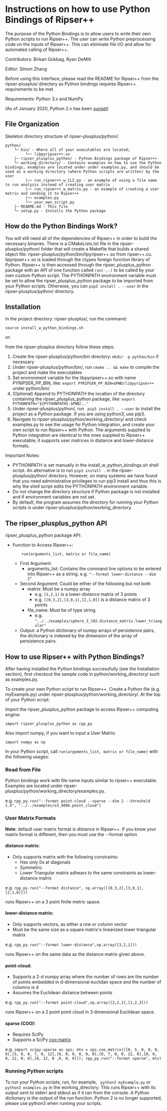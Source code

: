 # Instructions on how to use Python Bindings of Ripser++
The purpose of the Python Bindings is to allow users to write their own Python scripts to run Ripser++. The user can write Python preprocessing code on the inputs of Ripser++. This can eliminate file I/O and allow for automated calling of Ripser++.

Contributors:
Birkan Gokbag, 
Ryan DeMilt

Editor: Simon Zhang

Before using this interface, please read the README for Ripser++ from the ripser-plusplus/ directory as Python bindings requires Ripser++ requirements to be met.

Requirements:
Python 3.x and
NumPy

(As of January 2020, Python 2.x has been [sunset](https://www.python.org/doc/sunset-python-2/))


## File Organization

Skeleton directory structure of ripser-plusplus/python/:

```
python/
    └─ bin/ - Where all of your executables are located;
         └── libpyripser++.so
    |─ ripser_plusplus_python/ - Python Bindings package of Ripser++
    └─ working_directory/ - Contains examples on how to use the Python bindings, examples are located under under examples.py, and should be used as a working directory (where Python scripts are written) by the user
         |── run_ripser++_w_CLI.py - an example of using a file name to run analysis instead of creating user matrix
         |── run_ripser++_w_matrix.py - an example of creating a user matrix and sending it to Ripser++
         |── examples.py
         └── your_own_script.py
    |─ README.md - This file
    └─ setup.py - Installs the Python package
```

## How do the Python Bindings Work?

You will still need all of the dependencies of Ripser++ in order to build the necessary binaries. There is a CMakeLists.txt file in the ripser-plusplus/python/ folder that will create a Makefile that builds a shared object file: ripser-plusplus/python/bin/lipyripser++.so from ripser++.cu. lipyripser++.so is loaded through the ctypes foreign function library of Python. Ripser++ is then accessed through the ripser_plusplus_python package with an API of one function called ```run(-,-)``` to be called by your own custom Python script. The PYTHONPATH environment variable must be set to allow the ripser_plusplus_python package to be imported from your Python scripts. Otherwise, you can ```pip3 install . --user``` in the ripser-plusplus/python/ directory.

## Installation

In the project directory: ripser-plusplus/, run the command:

```
source install_w_python_bindings.sh
```

or:

from the ripser-plusplus directory follow these steps:

1) Create the ripser-plusplus/python/bin directory: ```mkdir -p python/bin``` if necessary
2) Under ripser-plusplus/python/bin/, run ``` cmake .. && make ``` to compile the project and make the executables
3) Set environment variable for the libpyripser++.so with name PYRIPSER_PP_BIN, like:
   ```export PYRIPSER_PP_BIN=$PWD/libpyripser++``` under python/bin/
4) (Optional) Append to PYTHONPATH the location of the directory containing the ripser_plusplus_python package, like:
   ```export PYTHONPATH="${PYTHONPATH}:$PWD/.."```
5) Under ripser-plusplus/python/, run ``` pip3 install . --user``` to install the project as a Python package. If you are using python3, use pip3.
6) Navigate to ripser-plusplus/python/working_directory/ and check examples.py to see the usage for Python integration, and create your own script to run Ripser++ with Python. The arguments supplied to Python integration are identical to the ones supplied to Ripser++ executable; it supports user matrices in distance and lower-distance formats.

Important Notes:

* PYTHONPATH is set manually in the install_w_python_bindings.sh shell script. An alternative is to run ```pip3 install .``` in the ripser-plusplus/python/ directory. However, on many systems we have found that you need administrative privileges to run pip3 install and thus this is why the shell script edits the PYTHONPATH environment variable.
* Do not change the directory structure if Python package is not installed and if environment variables are not set.
* By default, the program assumes the directory for running your Python scripts is under ripser-plusplus/python/working_directory.

## The ripser_plusplus_python API

ripser_plusplus_python package API:
* Function to Access Ripser++:
    ```
        run(arguments_list, matrix or file_name)
    ```
    * First Argument:
        * arguments_list: Contains the command line options to be entered into Ripser++ as a string. e.g. ```"--format lower-distance --dim 2"```
    * Second Argument: Could be either of the following but not both
        * matrix: Must be a numpy array
            * e.g. ```[3,2,1]``` is a lower-distance matrix of 3 points
            * e.g. ```[[0,3,2],[3,0,1],[2,1,0]]``` is a distance matrix of 3 points
        * file_name: Must be of type string.
            * e.g. ```"../../examples/sphere_3_192.distance_matrix.lower_triangular"```
    * Output: a Python dictionary of numpy arrays of persistence pairs; the dictionary is indexed by the dimension of the array of persistence pairs.

## How to use Ripser++ with Python Bindings?

After having installed the Python bindings successfully (see the Installation section), first checkout the sample code in python/working_directory/ such as examples.py.

To create your own Python script to run Ripser++. Create a Python file (e.g. myExample.py) under ripser-plusplus/python/working_directory/.
At the top of your Python script:

Import the ripser_plusplus_python package to access Ripser++ computing engine:

```
import ripser_plusplus_python as rpp_py
```
Also import numpy, if you want to input a User Matrix:
```
import numpy as np
```
In your Python script, call ```run(arguments_list, matrix or file_name)``` with the following usages:

### Read from File

Python bindings work with file name inputs similar to ripser++ executable. Examples are located under ripser-plusplus/python/working_directory/examples.py.

e.g. ```rpp_py.run("--format point-cloud --sparse --dim 2 --threshold 1.4", "../../examples/o3_4096.point_cloud")```

### User Matrix Formats

**Note**: default user matrix format is distance in Ripser++. If you know your matrix format is different, then you must use the --format option

#### distance matrix:
* Only supports matrix with the following constraints:
    * Has only 0s at diagonals
    * Symmetric
    * Lower Triangular matrix adhears to the same constraints as lower-distance matrix

e.g. ```rpp_py.run("--format distance", np.array([[0,3,2],[3,0,1],[2,1,0]]))```

runs Ripser++ on a 3 point finite metric space.

#### lower-distance matrix:
* Only supports vectors, as either a row or column vector
* Must be the same size as a square matrix's linearized lower triangular matrix

e.g. ```rpp_py.run("--format lower-distance",np.array([3,2,1]))```

runs Ripser++ on the same data as the distance matrix given above.
#### point-cloud:
* Supports a 2-d numpy array where the number of rows are the number of points embedded in d-dimensional euclidan space and the number of columns is d
* Assumes the Euclidean distance between points

e.g. ```rpp_py.run("--format point-cloud",np.array([3,2,1],[1,2,3]))```

runs Ripser++ on a 2 point point cloud in 3 dimensional Euclidean space.

#### sparse (COO):
* Requires SciPy
* Supports a SciPy [coo matrix](https://docs.scipy.org/doc/scipy/reference/generated/scipy.sparse.coo_matrix.html)

e.g. ```import scipy.sparse as sps; mtx = sps.coo_matrix([[0, 5, 0, 0, 0, 0],[5, 0, 0, 7, 0, 12],[0, 0, 0, 0, 0, 0],[0, 7, 0, 0, 22, 0],[0, 0, 0, 22, 0, 0],[0, 12, 0 ,0, 0, 0]]); rpp_py.run("--format sparse", mtx)```


### Running Python scripts
To run your Python scripts, run, for example, ``` python3 myExample.py``` or ```python3 examples.py``` in the working_directory. This runs Ripser++ with its output sent to stderr and stdout as if it ran from the console. A Python dictionary is the output of the run function. Python 2 is no longer supported, please use python3 when running your scripts.
